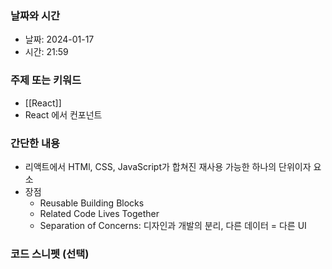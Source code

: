 ### 날짜와 시간

- 날짜: 2024-01-17
- 시간: 21:59

### 주제 또는 키워드
- [[React]]
- React 에서 컨포넌트

### 간단한 내용
- 리액트에서 HTMl, CSS, JavaScript가 합쳐진 재사용 가능한 하나의 단위이자 요소
- 장점
	- Reusable Building Blocks
	- Related Code Lives Together
	- Separation of Concerns: 디자인과 개발의 분리, 다른 데이터 = 다른 UI

### 코드 스니펫 (선택)

```typescript
```
